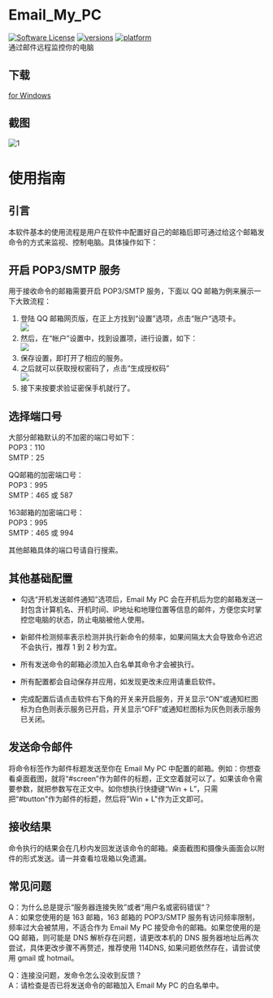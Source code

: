 # Email_My_PC
[![Software License](https://img.shields.io/badge/license-MIT-brightgreen.svg?style=flat-square)](LICENSE.txt) 
[![versions](https://img.shields.io/badge/versions%20-%20%201.2.3-blue.svg?style=flat-square)]() [![platform](https://img.shields.io/badge/platform%20-%20Windows-lightgrey.svg?style=flat-square)]()  
通过邮件远程监控你的电脑  
## 下载
[for Windows](http://download.jackeriss.com/works/Email_My_PC_1.2.3.zip)
## 截图
![1](https://ooo.0o0.ooo/2017/03/15/58c9338d443a6.png)  
# 使用指南
## 引言
本软件基本的使用流程是用户在软件中配置好自己的邮箱后即可通过给这个邮箱发命令的方式来监视、控制电脑。具体操作如下：

## 开启 POP3/SMTP 服务
用于接收命令的邮箱需要开启 POP3/SMTP 服务，下面以 QQ 邮箱为例来展示一下大致流程：  
1. 登陆 QQ 邮箱网页版，在正上方找到“设置”选项，点击“账户“选项卡。  
![](http://service.mail.qq.com/images/faq/pop.imap001.jpg)  
2. 然后，在“帐户”设置中，找到设置项，进行设置，如下：  
![](http://service.mail.qq.com/images/faq/mailsettings20120418003.jpg)  
3. 保存设置，即打开了相应的服务。  
4. 之后就可以获取授权密码了，点击“生成授权码”  
![](http://service.mail.qq.com/images/faq/76FD1EA3-AC06-4938-9E2F-E6789AA04996.jpeg)  
5. 接下来按要求验证密保手机就行了。  


## 选择端口号
大部分邮箱默认的不加密的端口号如下：  
POP3：110  
SMTP：25  
  
QQ邮箱的加密端口号：  
POP3：995  
SMTP：465 或 587  

163邮箱的加密端口号：  
POP3：995  
SMTP：465 或 994  
  
其他邮箱具体的端口号请自行搜索。  

## 其他基础配置
- 勾选“开机发送邮件通知”选项后，Email My PC 会在开机后为您的邮箱发送一封包含计算机名、开机时间、IP地址和地理位置等信息的邮件，方便您实时掌控您电脑的状态，防止电脑被他人使用。  

- 新邮件检测频率表示检测并执行新命令的频率，如果间隔太大会导致命令迟迟不会执行，推荐 1 到 2 秒为宜。  

- 所有发送命令的邮箱必须加入白名单其命令才会被执行。  

- 所有配置都会自动保存并应用，如发现更改未应用请重启软件。  

- 完成配置后请点击软件右下角的开关来开启服务，开关显示“ON”或通知栏图标为白色则表示服务已开启，开关显示“OFF”或通知栏图标为灰色则表示服务已关闭。  

## 发送命令邮件
将命令标签作为邮件标题发送至你在 Email My PC 中配置的邮箱。例如：你想查看桌面截图，就将“#screen”作为邮件的标题，正文空着就可以了。如果该命令需要参数，就把参数写在正文中。如你想执行快捷键“Win + L”，只需把“#button"作为邮件的标题，然后将”Win + L"作为正文即可。

## 接收结果
命令执行的结果会在几秒内发回发送该命令的邮箱。桌面截图和摄像头画面会以附件的形式发送。请一并查看垃圾箱以免遗漏。

## 常见问题
Q：为什么总是提示“服务器连接失败”或者“用户名或密码错误“？  
A：如果您使用的是 163 邮箱，163 邮箱的 POP3/SMTP 服务有访问频率限制，频率过大会被禁用，不适合作为 Email My PC 接受命令的邮箱。如果您使用的是 QQ 邮箱，则可能是 DNS 解析存在问题，请更改本机的 DNS 服务器地址后再次尝试，具体更改步骤不再赘述，推荐使用 114DNS, 如果问题依然存在，请尝试使用 gmail 或 hotmail。  
  
Q：连接没问题，发命令怎么没收到反馈？  
A：请检查是否已将发送命令的邮箱加入 Email My PC 的白名单中。  
